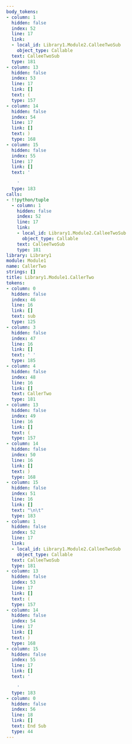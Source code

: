 ```yaml
---
body_tokens:
- column: 1
  hidden: false
  index: 52
  line: 17
  link:
  - local_id: Library1.Module2.CalleeTwoSub
    object_type: Callable
  text: CalleeTwoSub
  type: 181
- column: 13
  hidden: false
  index: 53
  line: 17
  link: []
  text: (
  type: 157
- column: 14
  hidden: false
  index: 54
  line: 17
  link: []
  text: )
  type: 168
- column: 15
  hidden: false
  index: 55
  line: 17
  link: []
  text: '

    '
  type: 183
calls:
- !!python/tuple
  - column: 1
    hidden: false
    index: 52
    line: 17
    link:
    - local_id: Library1.Module2.CalleeTwoSub
      object_type: Callable
    text: CalleeTwoSub
    type: 181
library: Library1
module: Module1
name: CallerTwo
strings: []
title: Library1.Module1.CallerTwo
tokens:
- column: 0
  hidden: false
  index: 46
  line: 16
  link: []
  text: sub
  type: 125
- column: 3
  hidden: false
  index: 47
  line: 16
  link: []
  text: ' '
  type: 185
- column: 4
  hidden: false
  index: 48
  line: 16
  link: []
  text: CallerTwo
  type: 181
- column: 13
  hidden: false
  index: 49
  line: 16
  link: []
  text: (
  type: 157
- column: 14
  hidden: false
  index: 50
  line: 16
  link: []
  text: )
  type: 168
- column: 15
  hidden: false
  index: 51
  line: 16
  link: []
  text: "\n\t"
  type: 183
- column: 1
  hidden: false
  index: 52
  line: 17
  link:
  - local_id: Library1.Module2.CalleeTwoSub
    object_type: Callable
  text: CalleeTwoSub
  type: 181
- column: 13
  hidden: false
  index: 53
  line: 17
  link: []
  text: (
  type: 157
- column: 14
  hidden: false
  index: 54
  line: 17
  link: []
  text: )
  type: 168
- column: 15
  hidden: false
  index: 55
  line: 17
  link: []
  text: '

    '
  type: 183
- column: 0
  hidden: false
  index: 56
  line: 18
  link: []
  text: End Sub
  type: 44
---
```

